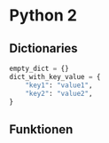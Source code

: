 # Python 2

## Dictionaries

```python
empty_dict = {}
dict_with_key_value = {
    "key1": "value1",
    "key2": "value2",
}
```

## Funktionen
